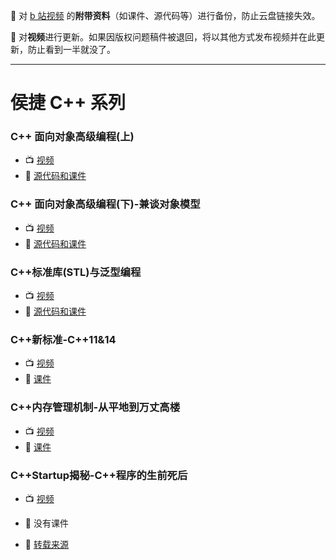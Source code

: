 :see_no_evil: 对 [b 站视频](https://space.bilibili.com/435866355) 的**附带资料**（如课件、源代码等）进行备份，防止云盘链接失效。

:hear_no_evil: 对**视频**进行更新。如果因版权问题稿件被退回，将以其他方式发布视频并在此更新，防止看到一半就没了。

---

# 侯捷 C++ 系列

### C++ 面向对象高级编程(上)

+ :tv: [视频](https://www.bilibili.com/video/BV1Lb4y1R7fs)
+ :page_facing_up: [源代码和课件](./C++-OOPBase1-HouJie/)

### C++ 面向对象高级编程(下)-兼谈对象模型

+ :tv: [视频](https://www.bilibili.com/video/BV1ZX4y157Bu)
+ :page_facing_up:  [源代码和课件](C++-OOPBase2-HouJie/)

### C++标准库(STL)与泛型编程

+ :tv: [视频](https://www.bilibili.com/video/BV1BX4y1G7bX)
+ :page_facing_up:  [源代码和课件](./C++-STL-HouJie)

### C++新标准-C++11&14

+ :tv: [视频](https://www.bilibili.com/video/BV1Rp4y1n7fb)
+ :page_facing_up:  [课件](./C++-newC++11&14-HouJie)

### C++内存管理机制-从平地到万丈高楼

+ :tv: [视频](https://www.bilibili.com/video/BV1Er4y1A7Xy)
+ :page_facing_up:  [课件](./C++-MemoryManagement-HouJie/)

### C++Startup揭秘-C++程序的生前死后

+ :tv: [视频](https://www.bilibili.com/video/BV17N41197DV)
+ :page_facing_up:  没有课件

+ :pray: [转载来源](https://mooc.study.163.com/smartSpec/detail/1001137001.htm)

<br>

